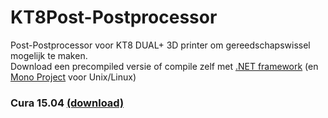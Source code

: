 # KT8Post-Postprocessor
Post-Postprocessor voor KT8 DUAL+ 3D printer om gereedschapswissel mogelijk te maken.<br>
Download een precompiled versie of compile zelf met [.NET framework](https://www.microsoft.com/net/download) (en [Mono Project](http://www.mono-project.com/download) voor Unix/Linux)

### Cura 15.04 [(download)](https://ultimaker.com/en/products/cura-software/list)  
